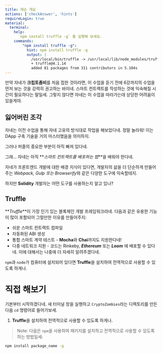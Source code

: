 ```yaml
---
title: 레슨 개요
actions: ['checkAnswer', 'hints']
requireLogin: true
material:
  terminal:
    help:
      `npm install truffle -g` 를 실행해 보세요.
    commands:
        "npm install truffle -g":
          hint: npm install truffle -g
          output: |
            /usr/local/bin/truffle -> /usr/local/lib/node_modules/truffle/build/cli.bundled.js
            + truffle@4.1.14
            added 81 packages from 311 contributors in 5.104s
---
```


만약 자네가 **크립토좀비**를 처음 접한 것이라면, 이 수업을 듣기 전에 6강까지의 수업을 먼저 보는 것을 강력히 권고하는 바이네. 스마트 컨트랙트를 작성하는 것에 익숙해질 시간이 필요하다는 말일세. 그렇지 않다면 자네는 이 수업을 따라가는데 상당한 어려움이 있을게야.

## 잃어버린 조각

자네는 이전 수업을 통해 자네 고유의 방식대로 작업을 해보았다네. 정말 놀라워! 이는 DApp 구축 기술을 거의 마스터했음을 의미하지.

그러나 퍼즐의 중요한 부분이 아직 빠져 있다네.

그래... 자네는 아직 **_스마트 컨트랙트를 배포하는 법_**을 배워야 한다네.

자네가 프론트엔드 개발에 대한 배경 지식이 있다면, 개발자의 삶을 더 단순하게 만들어주는 *Webpack, Gulp 또는 Browserify*와 같은 다양한 도구에 익숙할테지.

하지만 **Solidity** 개발자는 어떤 도구를 사용하는지 알고 있나?

## Truffle

**_Truffle_**이 가장 인기 있는 블록체인 개발 프레임워크라네. 다음과 같은 유용한 기능이 많이 포함되어 그럴만한 이유를 만들어주지:

- 쉬운 스마트 컨트랙트 컴파일
- 자동화된 ABI 생성
- 통합 스마트 계약 테스트 - **Mocha**와 **Chai**까지도 지원한다네!
- 다중 네트워크 지원 - 코드는 Rinkeby, **_Ethereum_** 또는 **_Loom_** 에 배포할 수 있다네. 이에 대해서는 나중에 더 자세히 알려주겠다네.

`npm`과 `node`가 컴퓨터에 설치되어 있다면 **Truffle**을 설치하여 전역적으로 사용할 수 있도록 하게나.

# 직접 해보기

기본부터 시작하겠다네. 새 터미널 창을 실행하고 `CryptoZombies`라는 디렉토리를 만든 다음 `cd` 명령어로 들어가보세.

1. **Truffle**을 설치하여 전역적으로 사용할 수 있도록 하게나.

 >Note: 다음은 `npm`을 사용하여 패키지를 설치하고 전역적으로 사용할 수 있도록 하는 방법일세:

 ```bash
 npm install package_name -g
 ```
